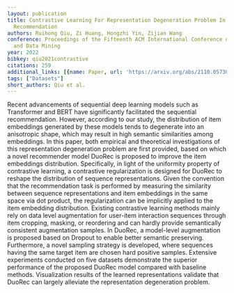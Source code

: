 ```yaml
---
layout: publication
title: Contrastive Learning For Representation Degeneration Problem In Sequential
  Recommendation
authors: Ruihong Qiu, Zi Huang, Hongzhi Yin, Zijian Wang
conference: Proceedings of the Fifteenth ACM International Conference on Web Search
  and Data Mining
year: 2022
bibkey: qiu2021contrastive
citations: 259
additional_links: [{name: Paper, url: 'https://arxiv.org/abs/2110.05730'}]
tags: ["Datasets"]
short_authors: Qiu et al.
---
```

Recent advancements of sequential deep learning models such as Transformer
and BERT have significantly facilitated the sequential recommendation. However,
according to our study, the distribution of item embeddings generated by these
models tends to degenerate into an anisotropic shape, which may result in high
semantic similarities among embeddings. In this paper, both empirical and
theoretical investigations of this representation degeneration problem are
first provided, based on which a novel recommender model DuoRec is proposed to
improve the item embeddings distribution. Specifically, in light of the
uniformity property of contrastive learning, a contrastive regularization is
designed for DuoRec to reshape the distribution of sequence representations.
Given the convention that the recommendation task is performed by measuring the
similarity between sequence representations and item embeddings in the same
space via dot product, the regularization can be implicitly applied to the item
embedding distribution. Existing contrastive learning methods mainly rely on
data level augmentation for user-item interaction sequences through item
cropping, masking, or reordering and can hardly provide semantically consistent
augmentation samples. In DuoRec, a model-level augmentation is proposed based
on Dropout to enable better semantic preserving. Furthermore, a novel sampling
strategy is developed, where sequences having the same target item are chosen
hard positive samples. Extensive experiments conducted on five datasets
demonstrate the superior performance of the proposed DuoRec model compared with
baseline methods. Visualization results of the learned representations validate
that DuoRec can largely alleviate the representation degeneration problem.